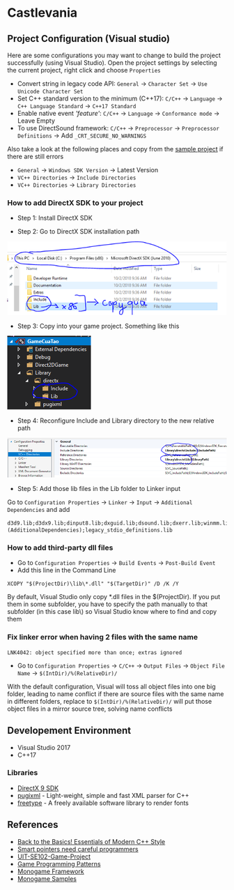 # Castlevania

## Project Configuration (Visual studio)

Here are some configurations you may want to change to build the project successfully (using Visual Studio).
Open the project settings by selecting the current project, right click and choose `Properties`

- Convert string in legacy code API: `General` -> `Character Set` -> `Use Unicode Character Set`
- Set C++ standard version to the minimum (C++17): `C/C++` -> `Language` -> `C++ Language Standard` -> `C++17 Standard`
- Enable native event *'feature'*: `C/C++` -> `Language` -> `Conformance mode` -> Leave Empty
- To use DirectSound framework: `C/C++` -> `Preprocessor` -> `Preprocessor Definitions` -> Add `_CRT_SECURE_NO_WARNINGS`

Also take a look at the following places and copy from the [sample project] if
there are still errors

-  `General` -> `Windows SDK Version` -> Latest Version
-  `VC++ Directories` -> `Include Directories`
-  `VC++ Directories` -> `Library Directories`

### How to add DirectX SDK to your project

* Step 1: Install DirectX SDK

* Step 2: Go to DirectX SDK installation path

![DirectX_SDK_Path](images/DirectX_SDK_Path.png)

* Step 3: Copy into your game project. Something like this

![SlnTree](images/SlnTree.png)

* Step 4: Reconfigure Include and Library directory to the new relative path

![Include_Header_And_Lib](images/Include_Header_And_Lib.png)

* Step 5: Add those lib files in the Lib folder to Linker input

Go to `Configuration Properties` -> `Linker` -> `Input` -> `Additional Dependencies` and add

```
d3d9.lib;d3dx9.lib;dinput8.lib;dxguid.lib;dsound.lib;dxerr.lib;winmm.lib;%(AdditionalDependencies);legacy_stdio_definitions.lib
```

### How to add third-party dll files
* Go to `Configuration Properties` -> `Build Events` -> `Post-Build Event`
* Add this line in the Command Line
```
XCOPY "$(ProjectDir)\lib\*.dll" "$(TargetDir)" /D /K /Y
```
By default, Visual Studio only copy *.dll files in the $(ProjectDir). If you put
them in some subfolder, you have to specify the path manually to that subfolder
(in this case lib\\) so Visual Studio know where to find and copy them

### Fix linker error when having 2 files with the same name
```
LNK4042: object specified more than once; extras ignored
```
* Go to `Configuration Properties` -> `C/C++` -> `Output Files` -> `Object File Name` -> `$(IntDir)/%(RelativeDir)/`

With the default configuration, Visual will toss all object files into one big folder, leading to name conflict if there are source files with the same name in different folders, replace to `$(IntDir)/%(RelativeDir)/` will put those object files in a mirror source tree, solving name conflicts

## Developement Environment

- Visual Studio 2017
- C++17

### Libraries

- [DirectX 9 SDK]
- [pugixml] - Light-weight, simple and fast XML parser for C++
- [freetype] - A freely available software library to render fonts

[sample project]: https://github.com/dungdna2000/gamedev-intro-tutorials/

## References
- [Back to the Basics! Essentials of Modern C++ Style]
- [Smart pointers need careful programmers]
- [UIT-SE102-Game-Project ]
- [Game Programming Patterns]
- [Monogame Framework]
- [Monogame Samples]


[Back to the Basics! Essentials of Modern C++ Style]: https://github.com/CppCon/CppCon2014/blob/master/Presentations/Back%20to%20the%20Basics!%20Essentials%20of%20Modern%20C%2B%2B%20Style/Back%20to%20the%20Basics!%20Essentials%20of%20Modern%20C%2B%2B%20Style%20-%20Herb%20Sutter%20-%20CppCon%202014.pdf
[Smart pointers need careful programmers]: https://yatb.giacomodrago.com/en/post/11/cpp11-smart-pointers-need-careful-programmers.html
[UIT-SE102-Game-Project ]: https://github.com/danhph/UIT-SE102-Game-Project 
[Game Programming Patterns]: http://gameprogrammingpatterns.com/contents.html
[Monogame Framework]: https://github.com/MonoGame/MonoGame
[Monogame Samples]: https://github.com/CartBlanche/MonoGame-Samples

[DirectX 9 SDK]: https://www.microsoft.com/en-us/download/details.aspx?id=6812
[pugixml]: https://github.com/zeux/pugixml/
[freetype]: https://github.com/ubawurinna/freetype-windows-binaries

[Create smart pointer from raw pointer]: https://stackoverflow.com/questions/4665266/creating-shared-ptr-from-raw-pointer